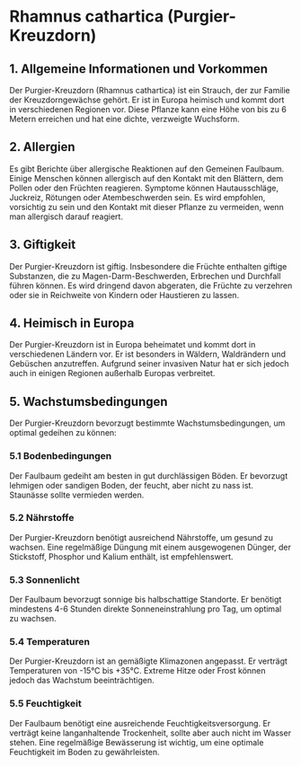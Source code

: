# Rhamnus cathartica (Purgier-Kreuzdorn)

## 1. Allgemeine Informationen und Vorkommen
Der Purgier-Kreuzdorn (Rhamnus cathartica) ist ein Strauch, der zur Familie der Kreuzdorngewächse gehört. Er ist in Europa heimisch und kommt dort in verschiedenen Regionen vor. Diese Pflanze kann eine Höhe von bis zu 6 Metern erreichen und hat eine dichte, verzweigte Wuchsform. 

## 2. Allergien
Es gibt Berichte über allergische Reaktionen auf den Gemeinen Faulbaum. Einige Menschen können allergisch auf den Kontakt mit den Blättern, dem Pollen oder den Früchten reagieren. Symptome können Hautausschläge, Juckreiz, Rötungen oder Atembeschwerden sein. Es wird empfohlen, vorsichtig zu sein und den Kontakt mit dieser Pflanze zu vermeiden, wenn man allergisch darauf reagiert.

## 3. Giftigkeit
Der Purgier-Kreuzdorn ist giftig. Insbesondere die Früchte enthalten giftige Substanzen, die zu Magen-Darm-Beschwerden, Erbrechen und Durchfall führen können. Es wird dringend davon abgeraten, die Früchte zu verzehren oder sie in Reichweite von Kindern oder Haustieren zu lassen.

## 4. Heimisch in Europa
Der Purgier-Kreuzdorn ist in Europa beheimatet und kommt dort in verschiedenen Ländern vor. Er ist besonders in Wäldern, Waldrändern und Gebüschen anzutreffen. Aufgrund seiner invasiven Natur hat er sich jedoch auch in einigen Regionen außerhalb Europas verbreitet.

## 5. Wachstumsbedingungen
Der Purgier-Kreuzdorn bevorzugt bestimmte Wachstumsbedingungen, um optimal gedeihen zu können:

### 5.1 Bodenbedingungen
Der Faulbaum gedeiht am besten in gut durchlässigen Böden. Er bevorzugt lehmigen oder sandigen Boden, der feucht, aber nicht zu nass ist. Staunässe sollte vermieden werden.

### 5.2 Nährstoffe
Der Purgier-Kreuzdorn benötigt ausreichend Nährstoffe, um gesund zu wachsen. Eine regelmäßige Düngung mit einem ausgewogenen Dünger, der Stickstoff, Phosphor und Kalium enthält, ist empfehlenswert.

### 5.3 Sonnenlicht
Der Faulbaum bevorzugt sonnige bis halbschattige Standorte. Er benötigt mindestens 4-6 Stunden direkte Sonneneinstrahlung pro Tag, um optimal zu wachsen.

### 5.4 Temperaturen
Der Purgier-Kreuzdorn ist an gemäßigte Klimazonen angepasst. Er verträgt Temperaturen von -15°C bis +35°C. Extreme Hitze oder Frost können jedoch das Wachstum beeinträchtigen.

### 5.5 Feuchtigkeit
Der Faulbaum benötigt eine ausreichende Feuchtigkeitsversorgung. Er verträgt keine langanhaltende Trockenheit, sollte aber auch nicht im Wasser stehen. Eine regelmäßige Bewässerung ist wichtig, um eine optimale Feuchtigkeit im Boden zu gewährleisten.
